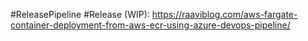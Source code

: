 #ReleasePipeline #Release
(WIP): https://raaviblog.com/aws-fargate-container-deployment-from-aws-ecr-using-azure-devops-pipeline/